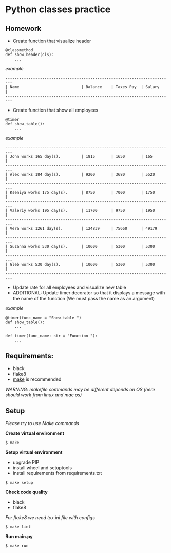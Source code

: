 # Python classes practice

## Homework
- Create function that visualize header
```
@classmethod
def show_header(cls):
    ...
```
_example_
```
-------------------------------------------------------------------------
| Name                           | Balance    | Taxes Pay  | Salary     |
-------------------------------------------------------------------------
```
- Create function that show all employees
```
@timer
def show_table():
    ...
```
_example_
```
-------------------------------------------------------------------------
| John works 165 day(s).         | 1815       | 1650       | 165        |
-------------------------------------------------------------------------
| Alex works 184 day(s).         | 9200       | 3680       | 5520       |
-------------------------------------------------------------------------
| Kseniya works 175 day(s).      | 8750       | 7000       | 1750       |
-------------------------------------------------------------------------
| Valeriy works 195 day(s).      | 11700      | 9750       | 1950       |
-------------------------------------------------------------------------
| Vera works 1261 day(s).        | 124839     | 75660      | 49179      |
-------------------------------------------------------------------------
| Suzanna works 530 day(s).      | 10600      | 5300       | 5300       |
-------------------------------------------------------------------------
| Gleb works 530 day(s).         | 10600      | 5300       | 5300       |
-------------------------------------------------------------------------
```
- Update rate for all employees and visualize new table
- ADDITIONAL: Update timer decorator so that it displays a message with the name of the function (We must pass the name as an argument)

_example_
```
@timer(func_name = "Show table ")
def show_table():
    ...
```
```
def timer(func_name: str = "Function "):
    ...
```

## Requirements:

- black
- flake8
- [make](https://en.wikipedia.org/wiki/Make_(software)) is recommended

_WARNING: makefile commands may be different depends on OS (here should work from linux and mac os)_

## Setup

_Please try to use Make commands_

**Create virtual environment**
```
$ make
```
**Setup virtual environment**

- upgrade PIP
- install wheel and setuptools
- install requirements from requirements.txt

```
$ make setup
```
**Check code quality**

- black
- flake8

_For flake8 we need tox.ini file with configs_

```
$ make lint
```
**Run main.py**
```
$ make run
```
